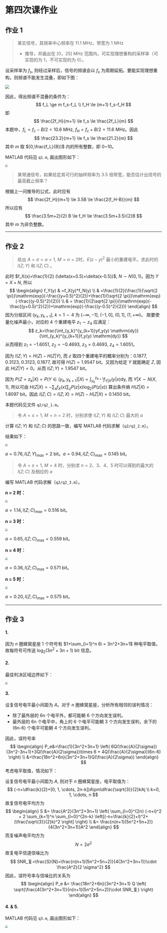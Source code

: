 # 第四次课作业

## 作业 1

> 某实信号，其频率中心频率在 11.1 MHz，带宽为 1 MHz
>
> - 推导，并画出在 [0，25] MHz 范围内，可实现理想重构的采样率（可实现的为 1，不可实现的为 0）。 

设采样率为 $f_s$, 则经过采样后，信号的频谱会以 $f_s$ 为周期延拓。要能实现理想重构，则频谱不能发生混叠，即如下图：

<img src="1.png" style="zoom:80%" />

因此，得出频谱不混叠的条件为：
$$
f_L \ge m f_s-f_L \\
f_H \le (m+1) f_s-f_H
$$
即
$$
\frac{2f_H}{m+1} \le f_s \le \frac{2f_L}{m}
$$
本题中，$f_L=f_c-B/2=10.6$ MHz, $f_H=f_c+B/2=11.6$ MHz。因此
$$
\frac{23.2}{m+1} \le f_s \le \frac{21.2}{m}
$$
其中 $m$ 取 $[0,\frac{f_L}{B}]$ 内的所有整数，即 0~10。

MATLAB 代码见 `q1.m`, 画出图形如下：

<img src="q1.png" style="zoom:50%" />



> 某带通信号，如果给定其可行的抽样频率为 3.5 倍带宽，能否估计出信号的最高截止频率？ 

根据上一问推导的公式，此时应有
$$
\frac{2f_H}{m+1} \le 3.5B \le \frac{2(f_H-B)}{m}
$$
所以应有
$$
\frac{3.5m+2}{2} B \le f_H \le \frac{3.5m+3.5}{2}B
$$
其中 $m$ 为非负整数。





---

## 作业 2

> 给出 $A=\sigma = a = 1$, $M=n=2$时，$E(z-y)^2$ 最小的重建电平。求此时的 $I(Z;Y)$ 和 $I(Z;C)$ 。 

此时 $f_X(x)=\frac{1}{2} (\delta(x+0.5)+\delta(x-0.5))$, $N \sim N(0,1)$。因为 $Y=X+N$, 所以
$$
\begin{align}
f_Y(y) & =f_X(y)*f_N(y) \\
& =\frac{1}{2}(\frac{1}{\sqrt{2 \pi}}\mathrm{exp}(-\frac{(y+0.5)^2}{2})+\frac{1}{\sqrt{2 \pi}}\mathrm{exp}(-\frac{(y-0.5)^2}{2})) \\
& = \frac{1}{2\sqrt{2 \pi}}(\mathrm{exp}(-\frac{(y+0.5)^2}{2})+\mathrm{exp}(-\frac{(y-0.5)^2}{2}))
\end{align}
$$
因为分层区间 $(y_k,y_{k+1}],\ k=1 \sim 4$ 为 $(-\infty,-1],\ (-1,0],\ (0,1],\ (1,+\infty)$。 故要使量化噪声最小，对应的 4 个重建电平 $z_1 \sim z_4$ 应满足：
$$
z_k=\frac{\int_{y_k}^{y_{k+1}}yf_y(y) \mathrm{dy}}{\int_{y_k}^{y_{k+1}}f_y(y) \mathrm{dy}}
$$
从而得到 $z_1=-1.6051$,  $z_2=-0.4693$,  $z_3=0.4693$,  $z_4=1.6051$。 

因为 $I(Z;Y)=H(Z)-H(Z|Y)$, 而 $z$ 取四个重建电平的概率分别为：0.1877, 0.3123, 0.3123, 0.1877, 故可得 $H(Z)=1.9547$ bit。又因为给定 $Y$ 就能确定 $Z$, 因此 $H(Z|Y)=0$。从而 $I(Z;Y)=1.9547$ bit。

因为 $P(Z=z_k|X)=P(Y \in (y_k,y_{k+1}]|X)=\int_{y_k}^{y_{k+1}} f_{Y|X}(y|x) \mathrm{dy}$, 而 $Y|X \sim N(X,1)$, 所以可由 $H(Z|X)=-\sum_x f_X(x) \sum_z P(z|x) \mathrm{log_2}(P(z|x))$ 算出条件熵 $H(Z|X)=1.8097$ bit。因此 $I(Z;C)=I(Z;X)=H(Z)-H(Z|X)=0.1450$ bit。

本题代码见文件 `q2/q2_1.m`。



> 令 $A=s=1$, $M=n=2$ 时，分别求使 $I(Z;Y)$ 和 $I(Z;C)$ 最大的 $a$ 

计算 $I(Z;Y)$ 和 $I(Z;C)$ 的思路一致，编写 MATLAB 代码求解（`q2/q2_2.m`）。

结果如下：

<img src="q2_2.png" style="zoom:50%" />

$a = 0.76, I(Z;Y)_{max} = 2$ bit。$a = 0.94, I(Z;C)_{max} = 0.145$ bit。



> 令 $A=s=1$, $M=4$ 时，分别求 $n=2、3、4、5$ 时可以得到的最大的 $I(Z;C)$ 及相应的 $a$ 

编写 MATLAB 代码求解（`q2/q2_3.m`）。

**n = 2 时：**

<img src="q2_3_1.png" style="zoom:50%" />

$a = 1.14, I(Z;C)_{max} = 0.516$ bit。



**n = 3 时：**

<img src="q2_3_2.png" style="zoom:50%" />

$a = 0.65, I(Z;C)_{max} = 0.559$ bit。



**n = 4 时：**

<img src="q2_3_3.png" style="zoom:50%" />

$a = 0.36, I(Z;C)_{max} = 0.571$ bit。



**n = 5 时：**

<img src="q2_3_4.png" style="zoom:50%" />

$a = 0.20, I(Z;C)_{max} = 0.575$ bit。





---

## 作业 3

#### 1.

因为 $n$ 圈蜂窝星座 1 个符号有 $1+\sum_{i=1}^n 6i = 3n^2+3n+1$ 种电平取值，故每符号可传送 $\mathrm{log}_2 (3n^2+3n+1)$ bit 信息。



#### 2.

最佳判决区域边界如下：

<img src="q3_2.png" style="zoom:50%" />



#### 3.

设复信号电平最小间距为 $A$。对于 $n$ 圈蜂窝星座，分析所有相邻的误判情况：

- 除了最外层的 6n 个电平外，都可能朝 6 个方向发生误判。
- 最外层的 6n 个电平中，角上的 6 个电平可能朝 3 个方向发生误判，余下的 (6n-6) 个电平可能朝 4 个方向发生误判。

因此，误符号率
$$
\begin{align}
P_e&=\frac{1}{3n^2+3n+1} \left( 6Q(\frac{A}{2\sigma})(3n^2-3n+1)+3Q(\frac{A}{2\sigma})\times 6 + 4Q(\frac{A}{2\sigma})(6n-6) \right) \\
&=\frac{18n^2+6n}{3n^2+3n+1}Q(\frac{A}{2\sigma})
\end{align}
$$
考虑电平取值，情况如下：

设复信号电平最小间距为 $A$, 则对于 $n$ 圈蜂窝星座，电平取值为：
$$
(-n+\dfrac{k}{2}+[0, 1, \cdots, 2n-k])A\pm\dfrac{\sqrt{3}}{2}kAj \\
k=0, 1, \cdots, n
$$
故复信号电平均方为
$$
\begin{align}
S &= \frac{A^2}{3n^2+3n+1} \left( \sum_{l=0}^{2n} (-n+l)^2 + 2 \sum_{k=1}^n \sum_{l=0}^{2n-k} \left[(-n+\frac{k}{2}+l)^2+(\frac{\sqrt{3}}{2}k)^2 \right] \right) \\
&= \frac{n(n+1)(5n^2+5n+2)}{4(3n^2+3n+1)}A^2
\end{align}
$$
而复噪声电平均方为
$$
N=2 \sigma^2
$$
故复电平信道信噪比为
$$
SNR_复=\frac{S}{N}=\frac{n(n+1)(5n^2+5n+2)}{4(3n^2+3n+1)}\cdot \frac{A^2}{2 \sigma^2}
$$
因此，误符号率与信噪比的关系为
$$
\begin{align}
P_e &= \frac{18n^2+6n}{3n^2+3n+1} Q \left( \sqrt{\frac{4(3n^2+3n+1)}{n(n+1)(5n^2+5n+2)}\cdot SNR_复} \right)
\end{align}
$$


#### 4. & 5.

MATLAB 代码见 `q3.m`, 画出图形如下：

<img src="q3_4-5.png" style="zoom:50%" />

